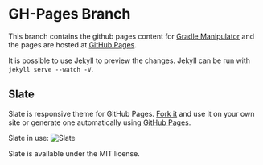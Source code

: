 
# GH-Pages Branch

This branch contains the github pages content for [Gradle Manipulator](https://github.com/project-ncl/gradle-manipulator) and the pages are hosted at [GitHub Pages](https://project-ncl.github.io/gradle-manipulator).

It is possible to use [Jekyll](https://help.github.com/articles/using-jekyll-with-pages) to preview the changes. Jekyll can be run with `jekyll serve --watch -V`.


## Slate
Slate is responsive theme for GitHub Pages. [Fork it](https://github.com/jsncostello/slate/fork_select) and use it on your own site or generate one automatically using [GitHub Pages](http://pages.github.com).

Slate in use:
![Slate](https://f.cloud.github.com/assets/416727/1730110/c72a2f96-62d3-11e3-9d6f-efc53e24aeb2.png)

Slate is available under the MIT license.
